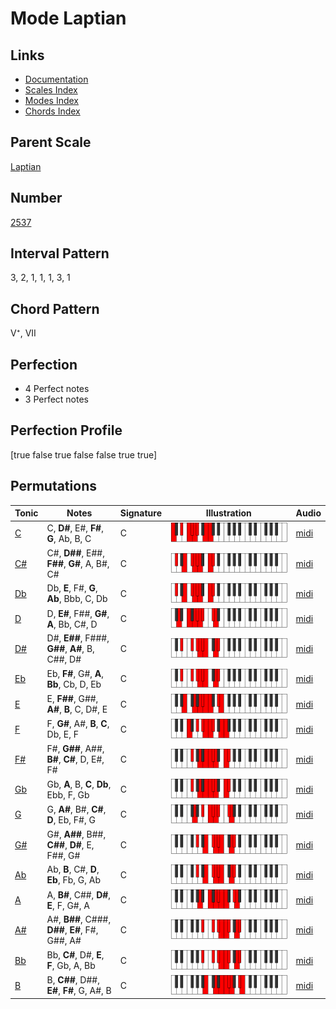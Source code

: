 # Mode Laptian

## Links

- [Documentation](index.md)
- [Scales Index](Scales.md)
- [Modes Index](Modes.md)
- [Chords Index](Chords.md)

## Parent Scale

[Laptian](ScaleLaptian.md)

## Number

[2537](https://ianring.com/musictheory/scales/2537)

## Interval Pattern

3, 2, 1, 1, 1, 3, 1

## Chord Pattern

V⁺, VII

## Perfection

- 4 Perfect notes
- 3 Perfect notes

## Perfection Profile

[true false true false false true true]

## Permutations

| Tonic | Notes | Signature | Illustration | Audio |
|-------|-------|-----------|--------------|-------|
| [C](ModeCNaturalLaptian.md) | C, **D#**, E#, **F#**, **G**, Ab, B, C | C | ![CNaturalLaptian](ModeCNaturalLaptian.png) | [midi](https://github.com/edipermadi/music/blob/main/docs/ModeCNaturalLaptian.mid?raw=true) |
| [C#](ModeCSharpLaptian.md) | C#, **D##**, E##, **F##**, **G#**, A, B#, C# | C | ![CSharpLaptian](ModeCSharpLaptian.png) | [midi](https://github.com/edipermadi/music/blob/main/docs/ModeCSharpLaptian.mid?raw=true) |
| [Db](ModeDFlatLaptian.md) | Db, **E**, F#, **G**, **Ab**, Bbb, C, Db | C | ![DFlatLaptian](ModeDFlatLaptian.png) | [midi](https://github.com/edipermadi/music/blob/main/docs/ModeDFlatLaptian.mid?raw=true) |
| [D](ModeDNaturalLaptian.md) | D, **E#**, F##, **G#**, **A**, Bb, C#, D | C | ![DNaturalLaptian](ModeDNaturalLaptian.png) | [midi](https://github.com/edipermadi/music/blob/main/docs/ModeDNaturalLaptian.mid?raw=true) |
| [D#](ModeDSharpLaptian.md) | D#, **E##**, F###, **G##**, **A#**, B, C##, D# | C | ![DSharpLaptian](ModeDSharpLaptian.png) | [midi](https://github.com/edipermadi/music/blob/main/docs/ModeDSharpLaptian.mid?raw=true) |
| [Eb](ModeEFlatLaptian.md) | Eb, **F#**, G#, **A**, **Bb**, Cb, D, Eb | C | ![EFlatLaptian](ModeEFlatLaptian.png) | [midi](https://github.com/edipermadi/music/blob/main/docs/ModeEFlatLaptian.mid?raw=true) |
| [E](ModeENaturalLaptian.md) | E, **F##**, G##, **A#**, **B**, C, D#, E | C | ![ENaturalLaptian](ModeENaturalLaptian.png) | [midi](https://github.com/edipermadi/music/blob/main/docs/ModeENaturalLaptian.mid?raw=true) |
| [F](ModeFNaturalLaptian.md) | F, **G#**, A#, **B**, **C**, Db, E, F | C | ![FNaturalLaptian](ModeFNaturalLaptian.png) | [midi](https://github.com/edipermadi/music/blob/main/docs/ModeFNaturalLaptian.mid?raw=true) |
| [F#](ModeFSharpLaptian.md) | F#, **G##**, A##, **B#**, **C#**, D, E#, F# | C | ![FSharpLaptian](ModeFSharpLaptian.png) | [midi](https://github.com/edipermadi/music/blob/main/docs/ModeFSharpLaptian.mid?raw=true) |
| [Gb](ModeGFlatLaptian.md) | Gb, **A**, B, **C**, **Db**, Ebb, F, Gb | C | ![GFlatLaptian](ModeGFlatLaptian.png) | [midi](https://github.com/edipermadi/music/blob/main/docs/ModeGFlatLaptian.mid?raw=true) |
| [G](ModeGNaturalLaptian.md) | G, **A#**, B#, **C#**, **D**, Eb, F#, G | C | ![GNaturalLaptian](ModeGNaturalLaptian.png) | [midi](https://github.com/edipermadi/music/blob/main/docs/ModeGNaturalLaptian.mid?raw=true) |
| [G#](ModeGSharpLaptian.md) | G#, **A##**, B##, **C##**, **D#**, E, F##, G# | C | ![GSharpLaptian](ModeGSharpLaptian.png) | [midi](https://github.com/edipermadi/music/blob/main/docs/ModeGSharpLaptian.mid?raw=true) |
| [Ab](ModeAFlatLaptian.md) | Ab, **B**, C#, **D**, **Eb**, Fb, G, Ab | C | ![AFlatLaptian](ModeAFlatLaptian.png) | [midi](https://github.com/edipermadi/music/blob/main/docs/ModeAFlatLaptian.mid?raw=true) |
| [A](ModeANaturalLaptian.md) | A, **B#**, C##, **D#**, **E**, F, G#, A | C | ![ANaturalLaptian](ModeANaturalLaptian.png) | [midi](https://github.com/edipermadi/music/blob/main/docs/ModeANaturalLaptian.mid?raw=true) |
| [A#](ModeASharpLaptian.md) | A#, **B##**, C###, **D##**, **E#**, F#, G##, A# | C | ![ASharpLaptian](ModeASharpLaptian.png) | [midi](https://github.com/edipermadi/music/blob/main/docs/ModeASharpLaptian.mid?raw=true) |
| [Bb](ModeBFlatLaptian.md) | Bb, **C#**, D#, **E**, **F**, Gb, A, Bb | C | ![BFlatLaptian](ModeBFlatLaptian.png) | [midi](https://github.com/edipermadi/music/blob/main/docs/ModeBFlatLaptian.mid?raw=true) |
| [B](ModeBNaturalLaptian.md) | B, **C##**, D##, **E#**, **F#**, G, A#, B | C | ![BNaturalLaptian](ModeBNaturalLaptian.png) | [midi](https://github.com/edipermadi/music/blob/main/docs/ModeBNaturalLaptian.mid?raw=true) |
